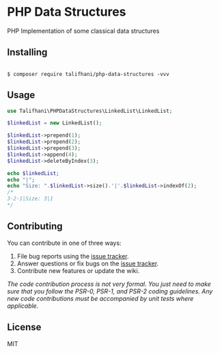 # PHP Data Structures 
PHP Implementation of some classical data structures</p>  
## Installing

```shell

$ composer require talifhani/php-data-structures -vvv

```

## Usage
```php
use Talifhani\PHPDataStructures\LinkedList\LinkedList;

$linkedList = new LinkedList();

$linkedList->prepend(1);
$linkedList->prepend(2);
$linkedList->prepend(3);
$linkedList->append(4);
$linkedList->deleteByIndex(3);

echo $linkedList;
echo "|";
echo "Size: ".$linkedList->size().'|'.$linkedList->indexOf(2);
/*
3-2-1|Size: 3|1
*/
```  

## Contributing
You can contribute in one of three ways:

1. File bug reports using the [issue tracker](https://github.com/semicolon/za-id-validator/issues).
2. Answer questions or fix bugs on the [issue tracker](https://github.com/semicolon/za-id-validator/issues).
3. Contribute new features or update the wiki.

_The code contribution process is not very formal. You just need to make sure that you follow the PSR-0, PSR-1, and PSR-2 coding guidelines. Any new code contributions must be accompanied by unit tests where applicable._

  

## License
MIT